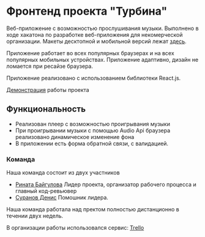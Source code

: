 # Фронтенд проекта "Турбина"

Веб-приложение с возможностью прослушивания музыки. Выполнено в ходе хакатона по разработке веб-приложения для некомерческой организации. Макеты десктопной и мобильной версий лежат [здесь](https://www.figma.com/file/da84D6sXIZIFZnvbgLEWtX/TURBINA_1-Copy?node-id=844%3A2).

Приложение работает во всех популярных браузерах и на всех популярных мобильных устройствах. Приложение адаптивно, дизайн не ломается при ресайзе браузера.

Приложение реализовано с использованием библиотеки React.js.

[Демонстрация](https://rinata0912.github.io/turbina/) работы проекта
## Функциональность
- Реализован плеер с возможностью проигрывания музыки
- При проигрывании музыки с помощью Audio Api браузера реализовано динамическое изменение фона
- В приложении есть форма обратной связи, с валидацией.

### Команда
Наша команда состоит из двух участников
- [Рината Байгулова](https://github.com/Rinata0912) Лидер проекта, организатор рабочего процесса и главный код-ревьювер
- [Суранов Денис](https://github.com/srvds8080) Помошник лидера.

Наша команда работала над пректом полностью дистанционно в течении двух недель.

В организации работы использовался сервис: [Trello](https://trello.com/)

